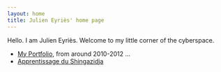 ```yaml
---
layout: home
title: Julien Eyriès' home page
---
```



Hello. I am Julien Eyriès. Welcome to my little corner of the cyberspace.

* [My Portfolio](/portfolio/), from around 2010-2012 ...
* [Apprentissage du Shingazidja](/shingazidja/)




